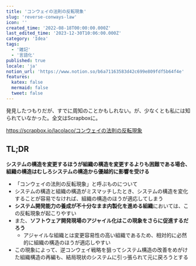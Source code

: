 ```yaml
---
title: 'コンウェイの法則の反転現象'
slug: 'reverse-conways-law'
icon: ''
created_time: '2022-08-18T00:00:00.000Z'
last_edited_time: '2023-12-30T10:06:00.000Z'
category: 'Idea'
tags:
  - '雑記'
  - '言語化'
published: true
locale: 'ja'
notion_url: 'https://www.notion.so/b6a71163583d42c699e809fdf5b64f4e'
features:
  katex: false
  mermaid: false
  tweet: false
---
```


発見したつもりだが、すでに周知のことかもしれない。が、少なくとも私には知られていなかった。全文はScrapboxに。

https://scrapbox.io/lacolaco/コンウェイの法則の反転現象

## TL;DR

**システムの構造を変更するほうが組織の構造を変更するよりも困難である場合、組織の構造はむしろシステムの構造から優越的に影響を受ける**

- 「コンウェイの法則の反転現象」と呼ぶものについて
- システムの構造と組織の構造がミスマッチしたとき、システムの構造を変化することが容易でなければ、組織の構造のほうが適応してしまう
- **システム開発能力の養成が不十分なまま内製化を進める組織**においては、この反転現象が起こりやすい
- また、**ソフトウェア開発現場のアジャイル化はこの現象をさらに促進するだろう**
  - アジャイルな組織とは変更容易性の高い組織であるため、相対的に必然的に組織の構造のほうが適応しやすい
- この現象によって、逆コンウェイ戦略を狙ってシステム構造の改善をめがけた組織構造の再編も、結局現状のシステムに引っ張られて元に戻ろうとする
